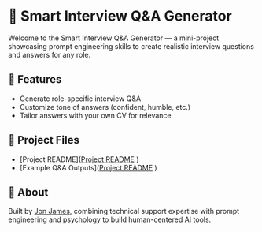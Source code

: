 # 🚀 Smart Interview Q&A Generator

Welcome to the Smart Interview Q&A Generator — a mini-project showcasing prompt engineering skills to create realistic interview questions and answers for any role.

## 🌟 Features

- Generate role-specific interview Q&A
- Customize tone of answers (confident, humble, etc.)
- Tailor answers with your own CV for relevance

## 📂 Project Files

- [Project README]([Project README](https://github.com/jbuk101/smart-interview-qa-generator/blob/main/README.md)
)
- [Example Q&A Outputs]([Project README](https://github.com/jbuk101/smart-interview-qa-generator/blob/main/README.md)
)

## 📖 About

Built by [Jon James](https://linkedin.com/in/jonwjames), combining technical support expertise with prompt engineering and psychology to build human-centered AI tools.
